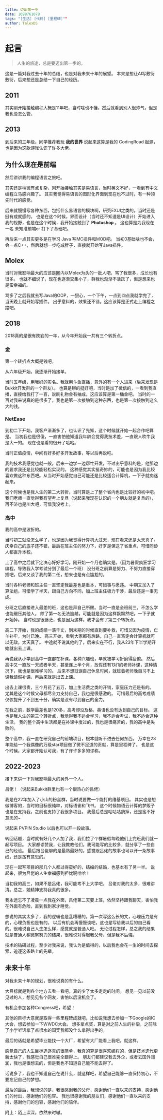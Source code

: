 ```yaml
---
title: 迈出第一步
date: 1698761078
tags: "[生活] [代码] [里程碑]""
author: TalexDS
---
```


# 起言

> 人生的旅途，总是要迈出第一步的。

这是一篇对我过去十年的总结，也是对我未来十年的展望。
本来是想让AI写敷衍敷衍，后来想还是总结一下自己的经历。

## 2011

其实刚开始接触编程大概是11年吧，当时啥也不懂，然后就看到别人很帅气，但是我也没怎么管。

## 2013

到后来的三年级，同学推荐我玩 **我的世界** 说起来这算是我的 CodingRoad 起源，也是因为这款游戏认识了许多大佬。

## 为什么现在是前端

然后讲讲我的编程语言之旅吧。

其实还是稍微有点复杂，刚开始接触其实是易语言，当时英文不好，一看到有中文编程立马感兴趣了。
其实我觉得易语言的图形化界面到现在也不过时，有一种领先时代的感觉。

后来就慢慢写各种东西，包括什么易语言的模块啊，研究EXUI之类的，当时还是挺有成就感的。
也是在这个时候，界面设计（当时还不知道是UI设计）开始进入我的视野，也是在这个时候，我开始接触到了 **Photoshop** 。
这也算是为我现在一名 未知准前端er 打下了基础吧。

再后来一点其实更多是在学习 Java 写MC插件和MOD吧。
当初0基础啥也不会，会一点C++，然后就想一步吃成胖子，直接就开始写Java插件。

## Molex

当时对我影响最大的应该是圈内以Molex为头的一批人吧，骂了我很多，成长也有很多。
也就不细说了，现在也逐渐交集小了，群我也渐渐不活跃了，但是想来也是蛮幸福的。

骂多了之后我就去写Java的OOP，一狠心，一个下午，一点到四点我就学完了，当天晚上就开始写插件。
出乎意料的，效果还不错。这应该算是正式走上编程之路吧。

## 2018

2018真的是很有跌宕的一年，从今年开始我一共有三个转折点。

### 金

第一个转折点大概是钱吧。

从六年级开始，我逐渐开始接单。

当时五年级，用我妈的实名。我就用斗鱼直播，意外的有一个人进来（后来发现是Bukkit开发群的一个群友）。
也算是聊的挺好吧，当时是加了微信的，一看到我直播，直接给我打了一百，说刷礼物会有抽成，这应该算是第一桶金吧。
当时的一百对我来说真的是很多了，我也是第一次接触到这种东西，也是第一次接触到这么大的钱。

### NetEase

到初二下开始，我客户渐渐多了，也认识了先知，这个时候就开始一起合作吧算是。
当初我也是很傻，一直害怕他知道我年龄会觉得我技术差，一直跟人吹牛我是大一的。
现在也是看的很开了哈哈。

当时正值疫情，中间有好多好多开发故事，等以后再说吧。

我的技术我感觉也就一般，后来一边学一边帮忙开发，不过出乎意料的是，他那边的要求我还是比较能轻松实现的。
这种感觉其实挺奇妙的，可能也是因为我比较喜欢做这种东西吧。从当时开始感觉自己可能还是比较适合计算机，一下子就痴迷起来。

这个时候也是我人生的第二大转折，当时算是上了整个省内也是比较好的初中吧。
我们老师一直觉得我有望考上复旦（说起来我现在认识的一个朋友就是复旦的），再不济也是川大吧，可惜我没考上。

### 高中

我的高中是波折的。

当时初三就没怎么学了，也是因为我觉得计算机大过天，现在看来还是太天真了。
庆幸自己的底子还不错，最后在班主任的努力下，好歹是保送了省重点，可惜同龄人都直升本校。

上了高中之后就下定决心好好学习，刚开始一个月也确实是。（因为暑假疯狂学习编程，导致我入学考试分到了最后一个班）
没分班之前算是努力、不努力直接穿插吧，后来又谈了我的第二任，想来也是有点尴尬的。

当时各科老师和班主任一直坚定我最差也是重本，可惜事与愿违。
中期又加入了算法组，可惜学了半天，跟自己方向不同，加上班主任极力干涉，最后还是一事无成。

分班之后直接进入最差的班，这也是拜自己所赐。当时一直是全班前三，不怎么学也能碾压其他人。
除了第一名无法逾越，可能就是因为这样飘飘然吧，一下子就开始掉。
当时也是很迷茫，也是因为这样，我才会有了第三个转折点。

高二下开始，我的成绩一落千丈，到末期的时候直到要补救，可惜又因为疫情，亡羊补牢，为时已晚。
高三开始，看到大家都有后路，自己一直笃定会计算机就可以无敌，太天真了。
中途就不说其他的了，后来实在不行，我从23年下半学期开始就出去上课。

再说我从小学到高中一直都在补课，各种兴趣班，早就被学习折磨得疲倦。
然后高中又一直放一天或者半天，甚至连上半个月，放假还有1对1的老师补课，这种情况下，我也是很难学习的。
后来不想耽误自己休息时间，就趁着老师晚自习不上课我请假补课，再后来就是出去上课。

出去上课很贵，三个月花了五万，加上生活费之类的开销，家庭压力还是有的。
尤其是这个时候父母都尽全力支持自己，我也是很感激的。
可惜最后的高考成绩仅仅提升了不到五十分，确实是没有尽到自己的全力。

在我之前，数学最差也是120多，高考却没及格，英语也没有达到自己的目标。
这也是我人生的第三个转折点，我觉得我不适合学习，我不适合考试，我不适合这种生活。
我的整个高中生活都是在补课中度过的，我也是很痛苦的，我的高中是失败的。

整个高中，我一直在研究自己的前端项目，根本就听不进去任何东西。
万幸在23年能给一个我偶像的万级star项目做了微不足道的贡献，算是里程碑了。
也是这个时候，大家都开始认可我，有了许许多多的谬称。

## 2022-2023

接下来讲一下对我影响最大的另外一个人。

吕佬！（说起来Bukkit群里也有一个很热心的吕佬）

我是在22年加入了小山的粉丝群，当时说要做一个能打的维基项目。
其实也是想做博客的，当时的目标很纯粹，对标语雀和飞书。
这个时候物语云计算的梦贩子也是在支持我，之前也支持了我很多项目。
我最后总是咕咕咕鸽掉，还是蛮不好意思的~

说起来 PVPIN Studio 以后也可以开一段故事。

转回话题，当时就有好几个人加了我，我们拉了个群暑假每晚他们上完班我们就一起写项目。
大家都谬赞我，让我教教他们，我可能写的比较多，就分享了一些自己的经验。
最后跟吕佬聊的是最熟最好的，感觉跟吕佬的故事也可以开一条故事线，还是蛮有意思的。

现在一起写项目的那几个人都过得蛮好的，结婚的结婚，也基本有了另一半。
说起来，很为吕佬的人生幸福感到担忧啊哈哈！

当初我的高三，如果不是吕佬，我可能考不上大学吧。
吕佬对我的太多，很难讲清。总之，她精神支持我真的很多。

我永远忘不了凌晨一点我在外面，吕佬第二天要上班，依然坚持跟我聊天，害怕我在外面有危险，直到我到家才睡觉。

想说的其实太多了，我的逻辑也是乱糟糟的。第一次写这么长的文，心理压力是有的，心理负担也是有的。
以后有机会再慢慢谈吧，这也是写给我以后的自己看的。很难说自己人生怎么样，感觉就是普通人吧。
无论过程怎样，总之我的结果就是普通人稍微努努力的结果，很难说对得起我父母，但是我不后悔。

技术的钻研过程，至少对我来说，我认为是值得的，以后我也会花一生的时间去探索，追逐这条路上的先辈。

## 未来十年

对我未来十年的规划，很难说真的有什么。

大目标就是到各个地方去看一看吧，真的少了太多走走的时间。
想见一见以前没见过的人，想见见各个网友，害怕以后没机会了。

有机会参加各种Congress吧，希望！

其他的目标大意就是取得一些里程碑成就吧，比如说我想去参加一下Google的IO大会，想去参加一下WWDC大会。
想多拿点奖，算是对之前人生的补偿，之前除了小学听话拿了点很水的国奖我都没什么拿得出手的。

最后的话就是希望毕业能找一个大厂，希望有大厂能看上我吧，就这样。

感觉自己的人生目标追逐真的很简单，我真的算是很喜欢编程的，但是技术迭代更新太快了，我感觉自己很难完全跟得上。
朋友们都建议我去外企，或者去国外润润，我也是很想去的，但是我也不知道自己能不能去得了。

话说多了，我也不知道自己在说什么，就这样吧，希望自己能够一直保持初心，不要忘记自己的梦想。

最后的最后，我想说的是，我很感谢我的父母，感谢他们一直以来的支持，感谢他们的付出，感谢他们的包容。
我也很感谢我的朋友们，感谢他们一直以来的支持，感谢他们的包容，感谢他们的陪伴。

附上：陌上深深，依然来时辙。
